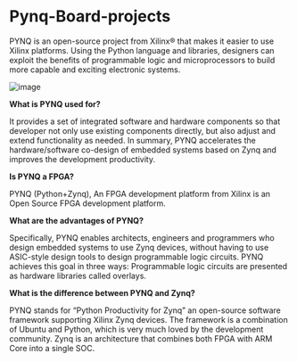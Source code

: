 # Pynq-Board-projects
PYNQ is an open-source project from Xilinx® that makes it easier to use Xilinx platforms. Using the Python language and libraries, designers can exploit the benefits of programmable logic and microprocessors to build more capable and exciting electronic systems.

![image](https://github.com/Swarna-learnmore/Pynq-Board-projects/assets/139202780/2bb0054d-3df3-4b5e-ad31-eca7653a9388)


**What is PYNQ used for?**

It provides a set of integrated software and hardware components so that developer not only use existing components directly, but also adjust and extend functionality as needed. In summary, PYNQ accelerates the hardware/software co-design of embedded systems based on Zynq and improves the development productivity.

**Is PYNQ a FPGA?**

PYNQ (Python+Zynq), An FPGA development platform from Xilinx is an Open Source FPGA development platform.

**What are the advantages of PYNQ?**

Specifically, PYNQ enables architects, engineers and programmers who design embedded systems to use Zynq devices, without having to use ASIC-style design tools to design programmable logic circuits. PYNQ achieves this goal in three ways: Programmable logic circuits are presented as hardware libraries called overlays.

**What is the difference between PYNQ and Zynq?**

PYNQ stands for “Python Productivity for Zynq” an open-source software framework supporting Xilinx Zynq devices. The framework is a combination of Ubuntu and Python, which is very much loved by the development community. Zynq is an architecture that combines both FPGA with ARM Core into a single SOC.
